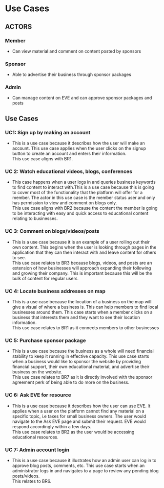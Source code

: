 # Use Cases

## ACTORS
### Member
* Can view material and comment on content posted by sponsors
### Sponsor
* Able to advertise their business through sponsor packages
### Admin
* Can manage content on EVE and can approve sponsor packages and posts

## Use Cases

### UC1: Sign up by making an account
* This is a use case because it describes how the user will make an account. This use case applies when the user clicks on the signup button to create an account and enters their information.<br> 
This use case aligns with BR1.

### UC 2: Watch educational videos, blogs, conferences
* This case happens when a user logs in and queries business keywords to find content to interact with.This is a use case because this is going to cover most of the functionality that the platform will offer for a member. The actor in this use case is the member status user and only has permission to view and comment on blogs only.<br> 
This use case aligns with BR2 because the content the member is going to be interacting with easy and quick access to educational content relating to businesses.

### UC 3: Comment on blogs/videos/posts
* This is a use case because it is an example of a user rolling out their own content. This begins when the user is looking through pages in the application that they can then interact with and leave content for others to see. <br> 
This use case relates to BR3 because blogs, videos, and posts are an extension of how businesses will approach expanding their following and growing their company. This is important because this will be the bulk of content for regular users.

### UC 4: Locate business addresses on map
* This is a use case because the location of a business on the map will give a visual of where a business is. This can help members to find local businesses around them. This case starts when a member clicks on a business that interests them and they want to see their location information. <br> 
This use case relates to BR1 as it connects members to other businesses 

### UC 5: Purchase sponsor package 
* This is a use case because the business as a whole will need financial stability to keep it running in effective capacity. This use case starts when a business would like to sponsor the website by providing financial support, their own educational material, and advertise their business on the website. <br> 
This use case relates to BR7 as it is directly involved with the sponsor agreement perk of being able to do more on the business.

### UC 6: Ask EVE for resource
* This is a use case because it describes how the user can use EVE. It applies when a user on the platform cannot find any material on a specific topic, i.e taxes for small business owners. The user would navigate to the Ask EVE page and submit their request. EVE would respond accordingly within a few days. <br> 
This use case relates to BR2 as the user would be accessing educational resources. 

### UC 7: Admin account login
* This is a use case because it illustrates how an admin user can log in to approve blog posts, comments, etc. This use case starts when an administrator logs in and navigates to a page to review any pending blog posts/videos. <br> 
This relates to BR6.